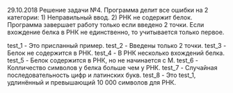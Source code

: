 29.10.2018 Решение задачи №4.
Программа делит все ошибки на 2 категории:
    1) Неправильный ввод.
    2) РНК не содержит белок.
Программа завершает работу только если введено 2 точки.
Если вхождение белка в РНК не единственно, то учитывается только первое.

test_1 - Это присланный пример.
test_2 - Введены только 2 точки.
test_3 - Белок не содержится в РНК.
test_4 - В РНК несколько вхождений белка.
test_5 - Белок содержится в РНК, но не начинается с M.
test_6 - Колличество символов у белка больше чем у РНК.
test_7 - Случайная последовательность цифр и латинских букв.
test_8 - Это test_1, удлинённый и превышающий 10 000 символов для РНК.